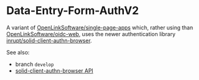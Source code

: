 # Data-Entry-Form-AuthV2

A variant of [OpenLinkSoftware/single-page-apps](https://github.com/OpenLinkSoftware/single-page-apps) which, rather using than [OpenLinkSoftware/oidc-web](https://github.com/OpenLinkSoftware/oidc-web), uses the newer authentication library [inrupt/solid-client-authn-browser](https://github.com/inrupt/solid-client-authn-js).

See also:

* branch `develop`
* [solid-client-authn-browser API](https://docs.inrupt.com/developer-tools/api/javascript/solid-client-authn-browser/)